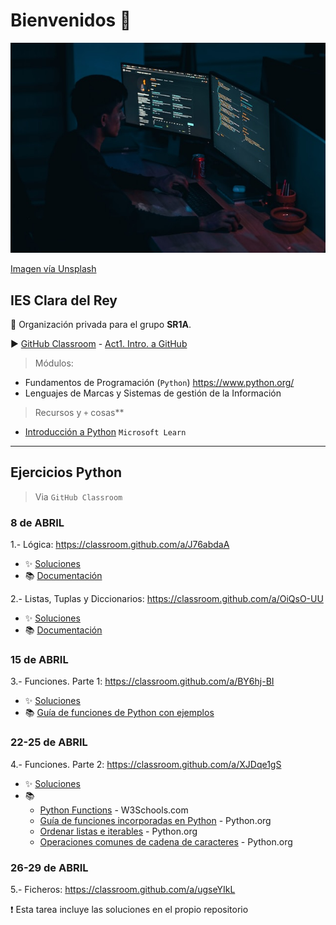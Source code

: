 # Bienvenidos 👋

![Grupo DW2A](https://raw.githubusercontent.com/SR1Agrupo/.github/main/profile/mohammad-rahmani-_Fx34KeqIEw-unsplash.jpg "Este es un grupo privado")

[Imagen vía Unsplash](https://unsplash.com/es/fotos/_Fx34KeqIEw)

## IES Clara del Rey

🙋 Organización privada para el grupo **SR1A**.

▶️ [GitHub Classroom](https://classroom.github.com/classrooms/145748386-sr1a) - [Act1. Intro. a GitHub](https://classroom.github.com/a/_DzOihM_)

> Módulos:

- Fundamentos de Programación (`Python`) <https://www.python.org/>
- Lenguajes de Marcas y Sistemas de gestión de la Información

> Recursos y `+` cosas**

- [Introducción a Python](https://learn.microsoft.com/es-es/training/modules/intro-to-python/) `Microsoft Learn`

---

## Ejercicios Python

> Via `GitHub Classroom`

### 8 de ABRIL

1.- Lógica: <https://classroom.github.com/a/J76abdaA>

  - :sparkles: [Soluciones](https://github.com/SR1Agrupo/Python/blob/main/07_OperadoresLogicos.ipynb)
  - :books: [Documentación](https://docs.python.org/es/3/library/stdtypes.html#truth-value-testing)

2.- Listas, Tuplas y Diccionarios: <https://classroom.github.com/a/OiQsO-UU>

  - :sparkles: [Soluciones](https://github.com/SR1Agrupo/Python/blob/main/08_ListasTuplasDicc.ipynb)
  - :books: [Documentación](https://docs.python.org/es/3/tutorial/datastructures.html)

### 15 de ABRIL

3.- Funciones. Parte 1: <https://classroom.github.com/a/BY6hj-BI>
  - :sparkles: [Soluciones](https://github.com/SR1Agrupo/Python/blob/main/09_Funciones_1Resueltos.ipynb)
  - :books: [Guía de funciones de Python con ejemplos](https://www.freecodecamp.org/espanol/news/guia-de-funciones-de-python-con-ejemplos/)

### 22-25 de ABRIL

4.- Funciones. Parte 2: <https://classroom.github.com/a/XJDqe1gS>
- :sparkles: [Soluciones](https://github.com/SR1Agrupo/Python/blob/main/10_Funciones_2Resueltos.ipynb)
- :books:
  - [Python Functions](https://www.w3schools.com/python/python_functions.asp) - W3Schools.com
  - [Guía de funciones incorporadas en Python](https://docs.python.org/es/3/library/functions.html) - Python.org
  - [Ordenar listas e iterables](https://docs.python.org/es/3/howto/sorting.html) - Python.org
  - [Operaciones comunes de cadena de caracteres](https://docs.python.org/es/3/library/string.html) - Python.org

### 26-29 de ABRIL

5.- Ficheros: <https://classroom.github.com/a/ugseYIkL>

:exclamation: Esta tarea incluye las soluciones en el propio repositorio


